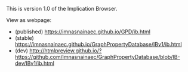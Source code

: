 This is version 1.0 of the Implication Browser.

View as webpage:
* (published) https://imnasnainaec.github.io/GPD/ib.html
* (stable) https://imnasnainaec.github.io/GraphPropertyDatabase/IBv1/ib.html
* (dev) http://htmlpreview.github.io/?https://github.com/imnasnainaec/GraphPropertyDatabase/blob/IB-dev/IBv1/ib.html

